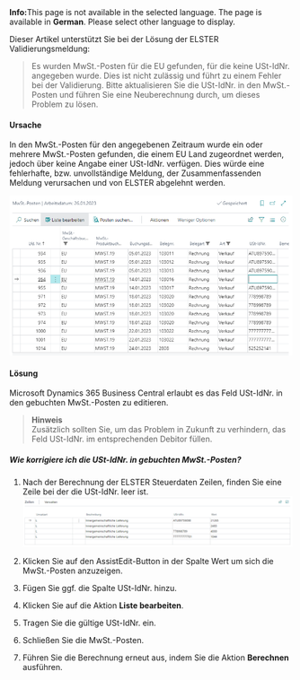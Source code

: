<div class="alert alert-info">
    <i class="fa-solid fa-lightbulb"></i> <strong>Info:</strong>This page is not available in the selected language. The page is available in <b>German</b>. Please select other language to display.
</div>

Dieser Artikel unterstützt Sie bei der Lösung der ELSTER Validierungsmeldung:

> Es wurden MwSt.-Posten für die EU gefunden, für die keine USt-IdNr. angegeben wurde. Dies ist nicht zulässig und führt zu einem Fehler bei der Validierung. Bitte aktualisieren Sie die USt-IdNr. in den MwSt.-Posten und führen Sie eine Neuberechnung durch, um dieses Problem zu lösen.

#### Ursache

In den MwSt.-Posten für den angegebenen Zeitraum wurde ein oder mehrere MwSt.-Posten gefunden, die einem EU Land zugeordnet werden, jedoch über keine Angabe einer USt-IdNr. verfügen. Dies würde eine fehlerhafte, bzw. unvollständige Meldung, der Zusammenfassenden Meldung verursachen und von ELSTER abgelehnt werden.

![MwSt.-Posten](/assets/images/365-business-eric/vat-entries-missing-vat-reg-no.de-DE.png)

#### Lösung

Microsoft Dynamics 365 Business Central erlaubt es das Feld USt-IdNr. in den gebuchten MwSt.-Posten zu editieren. 
>**Hinweis**<br>Zusätzlich sollten Sie, um das Problem in Zukunft zu verhindern, das Feld USt-IdNr. im entsprechenden Debitor füllen.

##### Wie korrigiere ich die USt-IdNr. in gebuchten MwSt.-Posten?

1. Nach der Berechnung der ELSTER Steuerdaten Zeilen, finden Sie eine Zeile bei der die USt-IdNr. leer ist.
   ![ELSTER Steuerdaten Zeilen](/assets/images/365-business-eric/missing-vat-reg-no-tax-data-lines.de-DE.png)

2. Klicken Sie auf den AssistEdit-Button in der Spalte Wert um sich die MwSt.-Posten anzuzeigen.

3. Fügen Sie ggf. die Spalte USt-IdNr. hinzu.

4. Klicken Sie auf die Aktion **Liste bearbeiten**.

5. Tragen Sie die gültige USt-IdNr. ein.

6. Schließen Sie die MwSt.-Posten.

7. Führen Sie die Berechnung erneut aus, indem Sie die Aktion **Berechnen** ausführen.